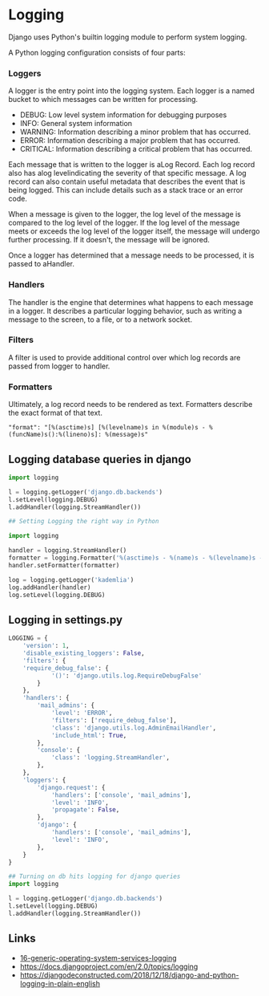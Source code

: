 # Logging

Django uses Python's builtin logging module to perform system logging.

A Python logging configuration consists of four parts:

### Loggers

A logger is the entry point into the logging system. Each logger is a named bucket to which messages can be written for processing.

- DEBUG: Low level system information for debugging purposes
- INFO: General system information
- WARNING: Information describing a minor problem that has occurred.
- ERROR: Information describing a major problem that has occurred.
- CRITICAL: Information describing a critical problem that has occurred.

Each message that is written to the logger is aLog Record. Each log record also has alog levelindicating the severity of that specific message. A log record can also contain useful metadata that describes the event that is being logged. This can include details such as a stack trace or an error code.

When a message is given to the logger, the log level of the message is compared to the log level of the logger. If the log level of the message meets or exceeds the log level of the logger itself, the message will undergo further processing. If it doesn't, the message will be ignored.

Once a logger has determined that a message needs to be processed, it is passed to aHandler.

### Handlers

The handler is the engine that determines what happens to each message in a logger. It describes a particular logging behavior, such as writing a message to the screen, to a file, or to a network socket.

### Filters

A filter is used to provide additional control over which log records are passed from logger to handler.

### Formatters

Ultimately, a log record needs to be rendered as text. Formatters describe the exact format of that text.

`"format": "[%(asctime)s] [%(levelname)s in %(module)s - %(funcName)s():%(lineno)s]: %(message)s"`

## Logging database queries in django

```python
import logging

l = logging.getLogger('django.db.backends')
l.setLevel(logging.DEBUG)
l.addHandler(logging.StreamHandler())

## Setting Logging the right way in Python

import logging

handler = logging.StreamHandler()
formatter = logging.Formatter('%(asctime)s - %(name)s - %(levelname)s - %(message)s')
handler.setFormatter(formatter)

log = logging.getLogger('kademlia')
log.addHandler(handler)
log.setLevel(logging.DEBUG)
```

## Logging in settings.py

```python
LOGGING = {
	'version': 1,
	'disable_existing_loggers': False,
	'filters': {
	'require_debug_false': {
			'()': 'django.utils.log.RequireDebugFalse'
		}
	},
	'handlers': {
		'mail_admins': {
			'level': 'ERROR',
			'filters': ['require_debug_false'],
			'class': 'django.utils.log.AdminEmailHandler',
			'include_html': True,
		},
		'console': {
			'class': 'logging.StreamHandler',
		},
	},
	'loggers': {
		'django.request': {
			'handlers': ['console', 'mail_admins'],
			'level': 'INFO',
			'propagate': False,
		},
		'django': {
			'handlers': ['console', 'mail_admins'],
			'level': 'INFO',
		},
	}
}

## Turning on db hits logging for django queries
import logging

l = logging.getLogger('django.db.backends')
l.setLevel(logging.DEBUG)
l.addHandler(logging.StreamHandler())
```

## Links

- [16-generic-operating-system-services-logging](python/documentation/16-generic-operating-system-services-logging.md)
- https://docs.djangoproject.com/en/2.0/topics/logging
- https://djangodeconstructed.com/2018/12/18/django-and-python-logging-in-plain-english

